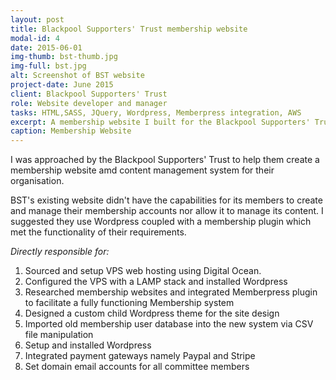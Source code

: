 ```yaml
---
layout: post
title: Blackpool Supporters' Trust membership website
modal-id: 4
date: 2015-06-01
img-thumb: bst-thumb.jpg
img-full: bst.jpg
alt: Screenshot of BST website
project-date: June 2015
client: Blackpool Supporters' Trust
role: Website developer and manager
tasks: HTML,SASS, JQuery, Wordpress, Memberpress integration, AWS
excerpt: A membership website I built for the Blackpool Supporters' Trust using Wordpress with the Memberpress plugin.  Also created a custom theme. 
caption: Membership Website
---  
```


I was approached by the Blackpool Supporters' Trust to help them create a membership website amd content management system for their organisation.

BST's
 existing website didn't have the capabilities for its members to create and manage their membership accounts nor allow it to manage its content.  I suggested they use Wordpress coupled with a membership plugin which met the functionality of their requirements.  

*Directly responsible for:*

1. Sourced and setup VPS web hosting using Digital Ocean.  
2. Configured the VPS with a LAMP stack and installed Wordpress
3. Researched membership websites and integrated Memberpress plugin to facilitate a fully functioning Membership system 
4. Designed a custom child Wordpress theme for the site design
5. Imported old membership user database into the new system via CSV file manipulation 
6. Setup and installed Wordpress
7. Integrated payment gateways namely Paypal and Stripe
8. Set domain email accounts for all committee members









